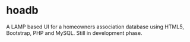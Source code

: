 # hoadb
A LAMP based UI for a homeowners association database using HTML5, Bootstrap, PHP and MySQL.  Still in development phase.
